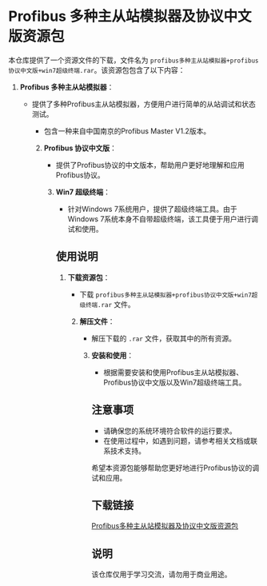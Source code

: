 # Profibus 多种主从站模拟器及协议中文版资源包

本仓库提供了一个资源文件的下载，文件名为 `profibus多种主从站模拟器+profibus协议中文版+win7超级终端.rar`。该资源包包含了以下内容：

1. **Profibus 多种主从站模拟器**：
   - 提供了多种Profibus主从站模拟器，方便用户进行简单的从站调试和状态测试。
      - 包含一种来自中国南京的Profibus Master V1.2版本。

      2. **Profibus 协议中文版**：
         - 提供了Profibus协议的中文版本，帮助用户更好地理解和应用Profibus协议。

         3. **Win7 超级终端**：
            - 针对Windows 7系统用户，提供了超级终端工具。由于Windows 7系统本身不自带超级终端，该工具便于用户进行调试和使用。

            ## 使用说明

            1. **下载资源包**：
               - 下载 `profibus多种主从站模拟器+profibus协议中文版+win7超级终端.rar` 文件。

               2. **解压文件**：
                  - 解压下载的 `.rar` 文件，获取其中的所有资源。

                  3. **安装和使用**：
                     - 根据需要安装和使用Profibus主从站模拟器、Profibus协议中文版以及Win7超级终端工具。

                     ## 注意事项

                     - 请确保您的系统环境符合软件的运行要求。
                     - 在使用过程中，如遇到问题，请参考相关文档或联系技术支持。

                     希望本资源包能够帮助您更好地进行Profibus协议的调试和应用。

                     ## 下载链接
                     [Profibus多种主从站模拟器及协议中文版资源包](https://pan.quark.cn/s/1b88723396ee)

                     ## 说明

                     该仓库仅用于学习交流，请勿用于商业用途。
